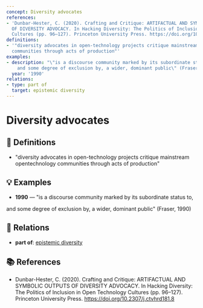```yaml
---
concept: Diversity advocates
references:
- 'Dunbar-Hester, C. (2020). Crafting and Critique: ARTIFACTUAL AND SYMBOLIC OUTPUTS
  OF DIVERSITY ADVOCACY. In Hacking Diversity: The Politics of Inclusion in Open Technology
  Cultures (pp. 96–127). Princeton University Press. https://doi.org/10.2307/j.ctvhrd181.8'
definitions:
- '"diversity advocates in open-technology projects critique mainstream opentechnology
  communities through acts of production"'
examples:
- description: "\"is a discourse community marked by its subordinate status to,\r\n\
    and some degree of exclusion by, a wider, dominant public\" (Fraser, 1990)"
  year: '1990'
relations:
- type: part of
  target: epistemic diversity
---
```


# Diversity advocates

## 📖 Definitions

- "diversity advocates in open-technology projects critique mainstream opentechnology communities through acts of production"

## 💡 Examples

- **1990** — "is a discourse community marked by its subordinate status to,
and some degree of exclusion by, a wider, dominant public" (Fraser, 1990)

## 🔗 Relations

- **part of**: [epistemic diversity](./epistemic-diversity.md)

## 📚 References

- Dunbar-Hester, C. (2020). Crafting and Critique: ARTIFACTUAL AND SYMBOLIC OUTPUTS OF DIVERSITY ADVOCACY. In Hacking Diversity: The Politics of Inclusion in Open Technology Cultures (pp. 96–127). Princeton University Press. https://doi.org/10.2307/j.ctvhrd181.8
